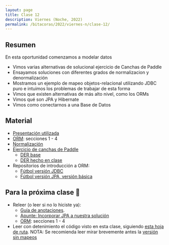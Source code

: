 ```yaml
---
layout: page
title: Clase 12
description: Viernes (Noche, 2022)
permalink: /bitacoras/2022/viernes-n/clase-12/
---
```




## Resumen

En esta oportunidad comenzamos a modelar datos
- Vimos varias alternativas de solucional ejercicio de Canchas de Paddle
- Ensayamos soluciones con diferentes grados de normalizacion y denormalización
- Mostramos un ejemplo de mapeo objetos-relacional utilizando JDBC puro e intuimos los problemas de trabajar de esta forma
- Vimos que existen alternativas de más alto nivel, como los ORMs
- Vimos qué son JPA y Hibernate
- Vimos como conectarnos a una Base de Datos

## Material

- [Presentación utilizada](https://docs.google.com/presentation/d/1UdFd8EKeeDTvrpY0w46BzA7Fr-X7UjCvb-8lw-jrb3o/edit#slide=id.g35f391192_00)
- [ORM](https://docs.google.com/document/d/1YLmp9vMnSzKg2emt3Bx564Tf1CLalShPc98Z8nCoi7s/edit): secciones 1 - 4
- [Normalización](https://docs.google.com/document/d/1Jil-3oiveXDtY1iKBCof7jE9ooRFJ-f1KjcXgaGk6F0/edit#heading=h.aa3gqw2dds4m)
- [Ejercicio de canchas de Paddle](https://docs.google.com/document/d/1UpZX9jNuptO9fTHf-945gjelpDc4e7o-jV3GYHA3k80/edit#heading=h.bvad7dw8bhrq)
  - [DER base](https://drive.google.com/file/d/1pzfjfZusgj9IGdA2Mw7gXYeJWIHnr2Qf/view?usp=sharing)
  - [DER hecho en clase](https://viewer.diagrams.net/?highlight=0000ff&edit=_blank&layers=1&nav=1&title=paddle#R%3Cmxfile%20pages%3D%2211%22%3E%3Cdiagram%20name%3D%22Una%20tabla%22%20id%3D%222ca16b54-16f6-2749-3443-fa8db7711227%22%3E7Z1bc5s4GIZ%2FjS%2FTMScfLjfuaXbTnUzambZXHgUUWy1GHiwn9v76FSBhbJFY1ICETKfTGiHA%2Fl7pBZ5PoIEzW%2B0%2BxWC9%2FIIDGA7sYbAbOO8Htj2ejui%2FScH%2BpGARoyArsg4FX9F%2FkBUOWekWBXBzVJFgHBK0Pi70cRRBnxyVgTjGL8fVnnB4fNQ1WLAjDg8FX30QQqHadxSQJSu1hoXqnyFaLNmhJx5b8Qj834sYbyN2vIHtPKV%2FstUrwPfF6m%2BWIMAvhSLnw8CZxRiT7NNqN4NhEloetmy7j6%2Bszb93DCMis4H9r%2FP7Zbp7uJm8v907L%2FPvs9%2Bfb%2FKfuSF7HhEY0ACxxQhH9L%2Fb9GfCZEdDuoRjssQLHIHwDuM1LbRo4S9IyJ7JC7YE06IlWYVsLdwh8qPw%2BWfh8%2Fsd22%2B6sOcLEYn3P4oLP4sLh43SJb7VhoCY%2FJU0C1rw4WEFoj0v%2FYjCMN8mONTJfiEtKlQQY8vCvcHb2IdvBZQ1YRAvIHmjnsvingS7cAQm3SeIV5D%2BLlohhiEg6Pm4tQLW6Bd5vYPw9APTvko7yPb7DMItO9IMRP6SHue0ddBmvE4%2BEvCYFGWxZbo7SexoRyUARTBmEvs4DMF6g9LqWckShcEd2OMt4TviS7dPaAeDh6xXW2nLe7mjO9swYZ7oznnbTFaDEC0i%2BtmnQiVHvI3hhn6XO7AhrMarUj7DmMDdm7Fna%2FMuzCzO4csvBcOYsLJlwSus0bAhvWxBr1eFoj%2BdIBA%2BUPME0SLV7FiSJK5BjNffeJtNCtYYJRH98EzDlgefdpAZDnF8MAaS9v9kZQif%2BLaPmBC84gKycOQ7TUPh3dK%2FNDiz4Ttv4NGvO6PL1mGZ%2Fk2qx2SGow2JaXtK9gGprC8wkbZE1jfb9XmtubaS0jpNKesIyt7%2FU03b9DwJDtpWlm14Ittpp8M0nE9hap9LFAQwktfDltajIIDTZvxdIf60utr4c5PL6t5u1sBH0eIu23J0IpDXlkC71zuM16ZgXies8FTTDljhSLUVji5UtvaOCAPE93ehD3rSYqjywbEQ%2FAivHmOouxe2Ioou3jfpva8Z75uq9r6poOxH1ZeB9bnfRFoOVe7H6VQh%2Fj4O5n4aP3MdUF4YXRzQEslFb4G1WKAlSzma0%2FZSyqGxBVryeijzQBFF0BYH5ijcrlAEAmCwEVaQRx8nnAiCNInyE3%2BqDvOzjf4Q59Nf8A1%2FaZ%2FpMyZ0FuqzHerC9B2r1QYhn9vpmKy65Woctx1dyzNwhx6sstOeFc0Z1y0a2%2FQ%2BuXQ7%2BL7LM6j8smlyYvBZO2RbnUiff40LWoMIrO%2BT02%2BA%2B9zdQMzd3che1TZ4ou4GsdYgeedKq61L9s4SmbVJ6TtLf25tieD6qhJ4FSTS5s6lx9hNGaLyHJ4lgmzFnbFGhqM%2Fx%2BZXO0U3jJCP8HydXSTq7oztyKOLE9o9zW7KCZVn9LiUJjphhfsyZU4o0uwnFF2BDVa%2FZ1ZvgyLT6G2wHhtUn9WzRfxh0NAGW14RZU4oMgoUzP10vL%2FJPiivjC4%2BaHGYoSSll6dtKqX08syBdHZgcD4vkCcQ6sr92Cyw51N6Q72SeraIt%2F7eLkCAY9jzfrrG48SDn%2B9kr%2Fsb9Ntu4C31vD9v293h%2FbaIt0zi%2Fbb%2BhMspIVzXxPsrSKTLZY3TU66mDFE573cMplyO%2FpTLESmX8Y%2FtVJBFGwfsAVdTDqic8zuXDu%2FR2QH1p1uOSLdorMPQbMhfQRhtPFAkGb0H1uOB6iG%2Fcynz0NkE5fVQZoIilgjwCvkoREa7oLwyurjgdCrooR%2FhH3SO7%2FNHNs7y%2FRG7XNAE77sizUp7Ww%2F3U7jPuyY7z7kTyfNccy%2FicrvBstTD%2FbxldwfuuyLLMgnuu%2FrjLFfEWT4O0EL7i5gaAX8FmXS5qHF7vNWUKSoH%2FK7BeMvVH2%2B5It4K4MaP0dpHONLdFtvRRhsb7AlXUzaonPK7BgMuV3%2FA5YqAi96r0gLVKjRqgd3DW%2FxgvQXWboHqIb93KfvQ2AM9eT1UeaAn4onMAx2DPbCCLtp4oAgxMrPY%2BqQnu9naCb%2Bg42TXkzS35siu1w2IoZ7s5u27O2TXEyGGSWTX059jeCLHuDqyW0Embc5lPdJoyhSVk13PYKTh6Y80PBFpGD90u4Isujgg76a9A9bugMqh7shgoDGSv3FW5YAjEWhcw6jFCspoY4Ii0uhNsB4TVI91R5eCD51dUF4PZS4osgnzsW4FXXTxwKkn6NGpuRXOvnu9wnvcRZVlB2rz8ddnB2pzJ9VkoPao5EXPIISknzG5DOdbssQ3f117%2FYJ1g1ypx%2Fl5y%2B4Ozh%2BJ5MoknD%2FSH16NRHh1dTi%2Fgky6XMOMe5jVlCkqx%2Fljg2HWWB6ZKJs%2FWYRZxuP8CrJo44A9yWrKAZXj%2FLHBIGusP8gaiyBrEeON0RMoV5BFGwcUSUbvgPU4oHqWPxaph0EvWx%2FLK6LMBEU0kd0YGz%2BXfAVxtLHCkiE4NCIrRH%2Bp9iRDTqrq79w4QbmOq1olbqDHXWq%2BTvF7r1IW%2FLI3o7SrkogfunnmufgV9GVatHoOmogoIukw%2FuEhlCvtNdOTyYGdofJeI%2BKIK%2Bk1pynDMi1a7TXTiRD3Jt%2FMxj8X5lg%2Fn%2FK%2FGb4bDo%2Bz%2Fu%2BG3rkJ2tOlexgjGqg06Vye7R%2Bcf2%2FboL43tjmyM7KM9XpjWz5BzOkE7D5KbAxH%2FQN%2ByVrXOe7eN1bJE35O%2Bb2x15h04omxmtdey5iAQyO%2FZFBAqbyT5tQVz6UmjQo4tN5K9MMatiuCyOCvanqWKirtThQqqGa33HUufcnXtTDhPzBGy%2FJkT3yNySsi%2F27eZZxpvZcbY4MaiGQemQWxLhanqh82KFY3pvDrph%2B66v1Q5P4GueEfzeHXshtaItNP3dD0ydmrqKOPHVrdeOl5N%2B1wrNwOrUuxiM52aMkrotAOLx2V2C0TrKCJRiboCpJolx%2FIFwpb1Tp3y6rmadlZTCWmZWfnTV2yADyTaHRrePX5zwbzQrk5nJ%2FKZ6xZkxBPo%2FSa9td2AYKrzbh7J2mgkixByzZuX23G3S0bb9fudY4tZgeuLfhvPEPbshYiBLkSLeyTYUBlT6u3OvQk%2FwKvjBqe%2ByDyl4Zg4upyeeflavkkUjLr%2FbX2nZLnXlvuO%2BIJ%2FXDZNY%2FhZo2jTRqYvvu8plhd3YcuxhiTwrpPMVgvv%2BAAJjX%2BBw%3D%3D%3C%2Fdiagram%3E%3Cdiagram%20id%3D%22D9b11NsF-oFXJ5qK4wXu%22%20name%3D%22Separando%20entidades%22%3E7Vtdc9soFP01nmkftCMjO3YeYyfNbrvZuGlnu%2B2LBwGS2CBQEY6d%2FPoFCUvWR9buJu1sY2Y8NjoXLnD4uAdsD4J5urmUMEuuBCZsAHy8GQTnAwCGQwAG5uXj%2BxIZT05LIJYU20w18IE%2BEAv6Fl1RTPJGRiUEUzRrgkhwTpBqYFBKsW5miwRr1prB2Nbo18AHBBnpZPtEsUpKdAomNf4roXGyrXl4YvuXwm1m6zhPIBbrHSi4GARzKYQqU%2BlmTpghb8tLkt988t7fvps9XKmP6SXLTz%2BmXunszbcUqbogCVf%2F2fUGL5Z3n78sN9fnp4vfTqEXiJEt4t9BtrJ8DcAJ05XMML0zfVb3lsiTryvT0VkoNl5OHyiPB8GZzhEKiYn0NKwftF2%2Fr0uejXXo6xrGlSWE6DaWYsVxaZZx%2BEoPhrGDuX5vpV9XBTOIcVUlyDZ1e3Qqtp9FuyOhOepruDGYlhPbsl4vc8hRAvOtM81m6a9Zh4YLepqogqGusq%2FqHkLqin2kx6nq304p0MmVZxC1c%2FmPU6FCoVdtG5QdBD8vhxQvUUGjzvFq8e71fjK7LegiYafdvQUN2O3hAX3W3PJ6tWz7hAXKPcoVkRwyz%2BxlXgAjGI2nI28SRZEXAjT2YACQBxGeADTBk9Ek%2FF7Tc%2BslMxsylQ0HrOhlPWG6VTDKiZfYza6o5JdgWi2xFMqYck%2BJrDT6mWrbQqGUSHfMj7XPktmze1QbgIcEE7L0pSTkud3eOj65SENJdsa3dN4Z9uyYSSK5gkvKVinlEMM9ZPUupaOmj3KKqFhqs6JYuLn2r2RFlL9gpg5bHI%2FHskd4OCTEHR7QDNgX3A1eqpAtDhp0gjuix02L4zNGY66hgrIZtE%2BMRKaU0LkiVkjdiGoNGcwSleqP86FOFnOFmChpCK40sXlAIqXIphkMCZtVk2tezq1zLjgxxZQUt5UeH9rw9wamlJljxp9EYsihhe2ZYggOlMFWLpuuku0xppLr%2BpxDREqU1Nz5W%2BvYyuD75tFlXZ8XwInFkt2zwsiC0J5R4sp1rcN1wkrxb5DlwMnyhpe3q1jPM0mcMH%2BiMP%2B7JFIjMDUrn4e5%2BXAy3cn0HyHTnfJs%2B4SZ3j5eppJ6TpqwkRaUUcfTnlWo41BKteklEuWk%2BfFJ81FTmvdp8%2BG0T5sPn0Gbe1%2FeXv8e%2ByOpwOj9X7N0cXV2667MW14WkBHlrsyfxCESeJkVPA6cMnfK3Cnz%2FwFtOntenJSdjGrCTkb9dDJq3JZRJp62ZdSoR0ZNn0FF%2FbG%2BuVgmAG9G5PM6vfmaq8trp6LaPzww08fdbz5ZRZW7u%2FvhgdNNT79zIjmSNENU8KMQT04XHJ8u2P%2FN54%2BVBcMXIwvmguuxXiHVCusufu%2BJ3xVtLoq7KO5uPw6gTc%2By7rdjP03rnfw4XvnRupYIpt9Pf%2BjH%2Bq8ahW3nDy%2FBxT8%3D%3C%2Fdiagram%3E%3Cdiagram%20id%3D%22zEp4vpVlY26japBYNonD%22%20name%3D%22Relacionando%20entidades%22%3E7VxZU9s6FP41mWkfzHjL0kcIS28pHaCFtvclI9uKo2JLrqxAwq%2BvZMuLYpMESEsImmEG6%2BhoO%2FosnfNJTscZxrMTCpLJGQlg1LHNYNZxDju2bVm23RF%2FZjDPJd3%2Bh1wQUhRIpUrwFd1DKTSldIoCmCqKjJCIoUQV%2BgRj6DNFBigld6ramERqqwkIYUPw1QdRU%2FodBWySSwd2v5J%2FhCicFC1bPTm%2BGBTKciTpBATkriZyjjrOkBLC8qd4NoSRMF5hF%2FN3SGfp5aXtQobcL93%2B555n5JUdP6ZIOQQKMXty1UcXV%2FDw0sa%2FDXB6bljWxX08NoqhsXlhLxhw88kkoWxCQoJBdFRJDyiZ4gCKWk2eqnQ%2BE5JwocWFvyBjc4kFMGWEiyYsjmQunCH2o%2Fb8U1S115Wpw5msOUvMiwRmdC4KGeaeaXcLSV7UtXuFoCqdpZTi55CiGDJIS2GwLxDGk0eXBMNcdIyiSCqkDFBWqcQAzwtpTWvN2ZGzmJIp9Qtbn13dB%2BPJt%2B7Nt7uz07PR4Lo%2FLKaENxJCtkTPyfXEfNWQLuf%2BBBI%2BUjrnChRGgKFb9XUA8q0KS70KOfxBgqcdSBfJr%2Fn8Mhz1PrHRyOm6if9xVvTmZYBk7tndGpas9ZBkqiCqQPUAhhbQkANmEQwKpiRgVFD9fbi0TpD1UnBZ1utbEE1lSx27F%2FH%2BHwToVsFR7%2FdULLAHHpkZKbpHOOw4%2B1zDIzSA1OBinsjMat7l67vItUzeQrfM8YB%2FE2Zwy7Np6L3jm4DIt%2FkAzIXn92XBBARB2aSdzKr%2B8KdQ%2Fs%2F6PSZ8Ots6LjJEz6HsWWstQ4D9CbeyrIzbNK9PbYOLM%2FOoUgY83mRb0y0GqRo2fT5P5fhqpeyGVpoAf1HLfNgUzCPcW1gU0oYk2KwNUTDyMzNyjXfnp%2B9XG7PZg6bEa%2FS7taAQNke4xpi5bXH1thRjCoifGgjzvYqvh4bwoQwHjMG4O3CN%2Fng8Njzb7xrAsX0D%2BEHf9vtB3%2B17fwueRS2JcAQRVSqIslFWgGk2ESEMjYl0srJG9pxB%2BYrFfOVC2GBizReZZsIW8zzCGIlr2Q%2F1TxqzZfUoFwDDJxGheV2MApzKlbhRJyaxR2FtfvPKG9OevGUjQb7%2FjVA0jREGAVhhrNZX6U2bD2HkIzLi2QwFRGNtqbHGCGtLrWUpn%2FCtMNPlO%2BGxshPuirnWW0se3vofsMM6HsH6%2B78QtvlCQp47bYV8IXa6hRzmPoj2IxRiLspMdgBkKoJjUYpwrXGUhRrjLLyoh0ZqbFVSF2aGjhj58jkCHowOSoQNc4Ad4iK4oeSmpE0s6S0cgxhFIii6hjQAGEixjNIs%2B3EBjhgqLNim9pCk5KJk1CCZKMuV6buK1ylpp0md0%2Bmazw9jrk8%2BXd1c%2FTdKD%2B5%2F%2Fn90%2BiWxIuMV0ifmnmnaHZU9sZzOE9iTx4fDbRTLhqPhgmFcRZ7Ym46Gs6J8qGBeU0gId%2BHTWs3nQlAh2jVVRHfdrkrhrdB3HHMBwnkPKkCXQ3k6s%2BNuEbNjrgdywRGarorynvMkjnA7SZ8WmL8C0qdY8TXpk9fyaRrybZlCTfs8k%2Fb5lRuSS0AsHCXspeKfJoE0CfQvSCDNayzWCRK%2BfOg4fZWZAhGJoQhpO614C%2Fk%2BFCOetYuG0kzG22MyFuI490OTybAGbUyGtQEmY4Ivr7%2FPz8GPu1N0cW2c9H%2BcpC%2FLZFTsxWOO7%2FfUWyCd5dHdenc5%2FjVfYa%2FJV7hbFcjZOpBTajkHEWT69P5ZNhRnFklmx44O43QYp8O4LTAbV08zWmXXfO6%2FdNiqrlsr7LbJPuzoIe%2FmpwnzQGDqs22frE02t3R500hp1vkwoaxB8qpBopmWN8e0uAOVabEHLUyL28a02BtgWlo%2FubEaM7elTMt2Hn07L3XD41mMiaMZE6WWbNHQB9%2FPZkzKW56aI9EcyTMPI2HqU5T4iOAVPs9uECXaG3x73mBf9Qb7azqDgw34gsuOdXbALRhW1Iqyrev9e8X%2BXWOk9C6ud3F90rHSbBxlzWtTr6b32v3Q7kdx7af3D%2F2PZd8H7ID%2FsZkdo7yRP5qNhvK3BDRDsZGr%2BdK5WfweVfs4u%2B3jNH%2BUYxEBes%2Fb5T3P%2BqDueU7LR7sbu%2BrKk9XPseXfP1Y%2Faucc%2FQE%3D%3C%2Fdiagram%3E%3Cdiagram%20name%3D%22Copy%20of%20Relacionando%20entidades%22%20id%3D%22LqsK22j9bxfxFtaRHv5Z%22%3E7Vxbc%2BMmFP41ntl9UEYX23IeY%2BfS6WWb6W53275kkMA2uwhUhBM7v74goZul2Epi17HDTGYiDnCAwyc45ztKet4kWt5wEM9%2FYxCRnmvDZc%2B77Lmu47huT%2F3YcJVJBv55JphxDHWjUvAZPyIttLV0gSFKag0FY0TguC4MGaUoFDUZ4Jw91JtNGamPGoMZagg%2Bh4A0pd8wFPNMOnL9Uv4TwrN5PrIz1OuLQN5YrySZA8geKiLvqudNOGMie4qWE0SU8XK7XBP33v%2FnBv%2F5Nfl0%2FoVefXr4NrYyZdfP6VIsgSMqdqtab24iVrm9EJTm00XGxZzNGAXkqpSOOVtQiJRWW5bKNr8yFkuhI4XfkRArjQWwEEyK5iIiuhYtsfir8vy3UnU20KXLpdacFlZ5gQq%2BUp0s%2B8x2B7kk69p3h7mg7J2Wat1vEccREogXQnihECaLV38wijLRNSZEN0gE4KJsEgG6yqWVVh13R%2B9iwhY8RBva9fVLAvgMbdSnYak2rAJ1vfk3iMml8pVswBEBAt%2FX3wegX6tZ0a6EjnzQ6HkOSA8KJbsGJb8jliSU7DUoOf3%2BS6DUDSk1wD0izr6w39dg5xwOUMO3hSfvoHg6cwcVSDld8bR2Mm2BkkHNzlHTPyxqXgQag5nDYmZwWMz4LwKNb1BzUNToWd8DstAj9dwhkfMfQ3xfQ9Pw34UKEcYBW1oJfsR01vMuZIuAcYi4JcWykJrVfsgiFFXr2NK%2FGxQ1AQh%2FzFLQZdV8FnyQYYyqd%2BUC7LXnj0XHGEBYDOnGy3I%2B8mmmf6fznjK5nW0TVxVq5kjPrFXLBNBwLq2slUmbZvrqY0hxap66VIBADtk2dItByoHtUO5Tsb5KL7fRKolBuN7KftoUImAy3l0X8oYE7taGGN6FqRlliw%2B3v3zcbszmDJqSoDHv1o5K2FxhhzVL29LybcnXBFmYWJhKF1meipZiASwPTMF0MOpb%2FnQ6tQI3HFjAc0MLhNB3Qx%2F6fT%2FYFzxzLbGiMjCvKSDpKkvANIcgmCJrrmmCdJAzb1S8YpE8uTC1hDr5VaUdi%2FW6gAnBokr1U%2FPTxmw5PYoDwAoZYTzTJTigiT6JGzopiwKOKvubKW9se%2FyejYTkJXiHySLCFECwxVitr9K7Nh%2BmOMTsTlYLDJnB2kZjTTE1lupkqZDJqzBtK2%2FC69pNeOzmkpf898UMQMbvnObqjmYZ9V1vLM3ttnGndKA2bOC9BxtU1ts%2FATh324ynHfInTqcufnp3r1wJ2yIUJc9CqVy%2BxmvcI3n5hIBcEDyjUpSabAx0iaCp6sVkqylJWYBpGvRXaYs671GkxOz0zI5wqJ8JCBAZF%2Bf%2BJDv2L2mWZUkEZz%2BKdJxSq6x5DSJMFGHxFXEIKNBizaDk%2BYWutINaKsqzmO1EQZHj1JkUneEc6uJDmS4sspnzSqqwSAzunFs4KCH1oqycyqS4Pa%2BWlHO83mZSqksmJQfMBqKqLXO3Y4pq2JGiGr0pimpoKKqalp%2BzewoZkuqVJJW%2B8KUEROoCoUGifhnKylBW%2FwdlddwO8z7MBmJ5fBhWYZuZoPJQMcHGTlveQnkPRVhWnaKhTIT3%2FiI8d1CL8PpuM8RzRi0hXhEa7tw39813KocI5EYdAznHeVOR3MhEcjUtt4AgYT42eJUNVYolTu3YM3GcieNMHPcGzCabJymvcmpO955yw%2FVza4vddjmHE8tJ72%2BbqIwEFqF465u1y%2BE2Hm8GKU2dTzPKBiRHDRJDtbw7qqWf0yiaanFHLVRLv41q2Vs2%2FfxYqJbnp741q7JXyiSnwI4s%2BZ1P23AmWkt6bJjc96s5k%2BKzVMOSGJbklflIlIQcxyFmdIvXcxpUifEH358%2F6Nf9Qb%2BjOzjalzeYZ3ZOwC%2BYlOxK7V43F%2FiWC7xCSplr3FzjJtmx1WwSZc1Pp45m9sb%2FMP5H%2FulPy1937MoBkcXyv8GldTfl%2F9Tzrv4D%3C%2Fdiagram%3E%3Cdiagram%20id%3D%22ert1Q7kAFtdQF9xjhDzR%22%20name%3D%22Normalizado%20basico%22%3E7VxZc5s6FP41nmkfyLAYL4%2BJs93epZl2bm%2F7lBEgY6WAqJATO7%2F%2BSiAWAY5J7NSbnoyOjrajT9L5DjI9axIubgiIZ39jDwY9U%2FcWPeuyZ5rGuD9mP1yyzCT2UAh8gjyhVAq%2BomcohLqQzpEHE0mRYhxQFMtCF0cRdKkkA4TgJ1ltigO51Rj4sCH46oKgKf0PeXSWSUfmsJTfQuTP8paNgRhfCHJlMZJkBjz8VBFZVz1rQjCm2VO4mMCAGy%2B3y%2FD2qu9cff7354Qs%2F3l8uJgk%2FlLLKrt%2BTZFiCARG9M1Vf%2Fr8x41zn9ye%2F%2Fox%2FnL77F%2FOnr9q%2BdDoMrcX9Jj5RBITOsM%2BjkBwVUovCJ5HHuS16ixV6vyFccyEBhM%2BQEqXAgtgTjETzWgYiFy4QPR75fkHr%2BrMFqnLhag5TSzzRETJkhfS9DPdtHNJVrRvDnJBWTpNScXvIEEhpJAUQu%2BcI4wlr77gCGaiaxQEQiGhgNBSJQTRMpdWtDrOjpjFBM%2BJC1%2BYElMsEkB8SF%2FQEzDl81VBupj7G4jZSMmSKRAYAIoe5eUAxKryC70SOexBgOcVQDJ2CaQSPD8qOWuApMsYKjG1AkI1MGR4qWNBgpTAi4ypLaPFsDrCxTD2Cy%2F93QJmuDlihoeJmK77S46sPQGM6PYjCOaipZ45CNgALjz0KAFp8GvOj%2BQLBy%2B0BD2jyO9Z50zDwcSDRGNilkjtqj9lHgHPNXR2FtpFjgPcn36Ktyyb%2BM4H5jbwfJMNQK89fywKxsDziibNeFH2hz354jft9xSz%2BWzrOM%2FgPYeiZ621TEDkzpiVRWXMpll9chtMnJpHllLgsCbbmm4xSNmw7rJ5KsZXKWU2tJIYuHUtfbUpqIOZf1kXkobE264NkXfvpmZkGh%2Fu%2Fvy43pjNHjQlTqPfrQW5sDnCDmNmto3K1ZKPycNuoqGIeTdsQ9S4161ZYAqm9qivDafTqeaYrq0By3Q14HpD0x16w%2F7QeS945rXEnDogIlUQpKMsAdNsIkAR1GbCLU8bObNGxRIL2daFIo3yTZ9n6jGt5zmYUhxWslf1TxizZfcoNgDNxQEmWV2UgCgRW3GjzgiHDoGV%2Bc0qb0x7fMpGguwAvEfBPEQR8MAaY7UupZM2n4vZnpXqsi3rWtqyjteA3UaxetdesQ67bObdt24ubDvGuDw7b3N5ze99hIQiFwTnAfIjJkpNdgFEKoBTXgozrWmQuonT1DWsurWyX1zEKfQULyFyxXMAHBhcFJibZJC7jHLHlOCfRYzEEBv9NQhRwB3ab5B4IAJCLDxsw3ydc8qHCvPQUrs3KXItEZl4KmM2RUhpVo3X2Po7OZzWwYVG9DNdN3tyZIR58W%2BIjLyeubSFT7ZMXOyOxGW4bd6SFmVDBcuKQoyZs5VUar7jghLABVqLuKkth%2BfW6usv6tsb6luWpM8eshGWC6Yw1dvX0I5Jvlkl%2BXq3RcTji3pfXkUD603xxf3k%2F12X0Z4FjGzF%2F6VaPs19dswTqCIAG0YAHjJDMgkIueMVOQn%2FUfEAFQ%2F4HfGA42Bo2zQbiNn2gTy8nsCdtJk8zuxQgJSd1qxCdg6FiGUpQ71sKHYWxiCAFHSIKx2irVQU6eSiSFq%2FRpKNZljJGLWFlaz3CisNDu%2BixJl83ab3MhXudmnmdwePhl1Zr75XrHeoWK9Uy116QCnOu4kN%2BSuk7KDvKc6rOK%2FivHtgNqaepDGoY3O63%2Bndt7xvrbHbNvtwpNxo%2B9MUMSYwd%2Bm%2BT9Y2m3txezsWpCgWfXIs2q6xaHPUwqL7bSzafC8WPToUFr2f74DHu7pKsdGkjxUZlmpJNw31AnhjMlzcp1T0V9HfDV%2FKwcQlKHYRjtb4PMfBgZU3ePLeYMtN3VZncPRevmAesj8Cv2BS0mbpXFcH%2BJoDvBJtUMe4OsZVFHut2RjKmveHDqb3yv9Q%2Fkd%2Bp0O3d%2B2AGEfjgGznyLgDHLeI%2Bw8SD1Lhiddasno%2FXTg29b99Kv%2FmuP2b9FomW0%2F8QvQKCBzMsY3Kmydrx6AO7SM6tMe1mMGg6z1MYwuHthEtv%2BEb9BnNHQOamH73LXKAXz6rfqPqcC9i5s7S%2Fr57aoXLTr9v9la4SGg5G49GaxDT5V%2Bs%2BwKjrt8927PP5FmKKjSpgodP9SVmi3O3yjXfV5%2Bu5uxv569IEaOPuDTN0d2i2qaxpihSlur6D7fye2%2FqIuc6cxV3Iza2WsveveuLly1dUhxyrzlk%2FQs5RhuJtNtI5BuuIbJk%2BWXvNO%2Bm%2FD66dfU%2F%3C%2Fdiagram%3E%3Cdiagram%20id%3D%22lCUEc3w2425_5resDLq1%22%20name%3D%22Paleta%20x%20Partido%20-%20A%22%3E7Vxbb%2BMoFP41lmYePPIlidPHJm1nZ2d3VG21M%2B1ThQ1xaDF4MWmT%2FvoBG9%2FitEkv2aYJUqWYAxzgcIDv49i1%2FHEy%2F8pBOv2bQUQsz4Fzyz%2BxPM91Pc9Sfw5cFJJ%2BcFQIYo6hLlQLLvAD0kJHS2cYoqxVUDBGBE7bwohRiiLRkgHO2X272ISRdqspiFFHcBEB0pX%2BwlBMC%2BnQC2r5HwjH07Jld6DHl4CysB5JNgWQ3TdE%2FqnljzljonhK5mNElPFKu%2FxaoPGoN%2FyW%2FHsaXQYXP%2BjRt1u7UHb2nCrVEDii4sWqszt6CR%2Fo%2Fc%2BH%2BQ%2Fo3HwPcJLZ5dDEorQXgtJ8Osm4mLKYUUBOa%2BmIsxmFSGl1ZCq7RSKa6kRd4S%2FGUil0pfAGCbHQjgFmgknRVCRE56I5FpeN5yul6ktfp07mWnOeWJQJKvjisplo1FLJulqequvBY%2BVSMnn6D6OoEJ1hQsrBCMBFXSQBdFFKG6U2nA49bRmb8Qg9MQflqgA8RuKJctpj1QQ1XFtP9lfEEiTHKgtwRIDAd23%2FB3oZxVW52lXkg%2FaWZ3iO1nsHyEy3ZHkDIvs%2Fgviu5VKD%2F2ZqiYxCNrcz%2FIBpbPnHskTIOETclmKZyM3q3BcrVOW6jvTNfpUTgug2zj2vyOZx%2BEkuY5XvyQE4S8%2Bfq4opgLBq0kvndX%2FkU6x%2F835PmJzOVR1XGarnSPdspZYxoNFUWlkrkzYt9LXbkOLcPG2pAKFsclXTKwxSN%2BxEcp6q8TVqeZ1SWQqi5VLO46YQIZP7%2FbKQdyTwbW2I4XWUm1GW%2BHT%2B%2FfN6Y3Z70JWEnX6vrKiE3RFuMGZpW1qvlnJMkEWZjalAXO6GtjoFbR9MwKQ%2F7NnBZDKxQy%2Fq28D3IhtEMPCiAAa9INyWe5ZaUnWUY95SQPJR1g7TbYJgiuypPibzRr74w2qJJXLnwtQWasdXmU4qlvNCJgRLGtmP9U8bc8XuUW0AdsQI44UuwQHN9E7c0UlZEnLUmN9CeWfa00M2EpKn2zUmswRTAMEaY61cSgdtPkxxhNm1zBYYMuNrTxprgqmx1EaWipg8CvOy8iQ8a52E%2B2KuzfaSx4%2F%2BR%2BywCSLY%2FPxXwlVYSMkL0FbKl2jUHZJuLlnoMcExlaLcZCOgUwRNVC0mS01ITjYmOb1oEqMlmlWSTyf3jgRH%2BpmAEJFR5WHjwsFOaEFvMsHZbUV8XY0WzkCCiSJFPxGHgAIt1hzN9Z5HcNRQUXlfsJqSVLcJmm%2Fqu4SBTt7XxLy6N5g2SXnP2RKL8QyLaWn5cxZLP%2BPI8JhX8pibwpBSAhK18mmYqR%2FDagyr%2BT9YjQHqyzpBKrcPAzzXmQkqaIEJNnZaswrlOZRgmbWPhjLQ%2FPCguYJkDWjec%2FsdbO4OV2Fzd1vY3N%2BZ2FQdj7pq5KyLTcnVObBa8SnH9a11ESqZOkccSxMi%2Fqyo1Nrg1huHrfobhq2GOxW26u2OU1kvCHi61rMCnkueU248H8NxvJ1ynL65KWhpOQcECbAeC5hrgkdNqC5509KM5prAXBOYa4J3N5ssnuXXdobTtcWG0304Ttf32uEWb9iNt1ShlSanG26L0g12B32%2FjNJVgPuqhbffCn1rardV%2BB1sCL%2F7OwW%2FAwO%2FW1qKjceg79eh7%2BoVC4O3Dd5%2BZeAEZRHHaYQZPQjQbfDk4eFJv40nj94bTg73BhSMGZVzPYtE61A3p%2Fea07thNHOGmzPc3JmtNZv0su4LHh%2Bm9wZ8HC746LXBR89%2Fb%2FRxdMiXWTvyEoK76cezuxVMLt%2BZ2TnfcV7kO%2B5%2B%2B467W75jvrxua6m%2BWbieX4%2F158PmXnRrHy8sf49miNZ%2BE63uR%2FnLHrCn9GE%2FRmFI0B6RoOW3tFd9QekG%2FTchQTJZ%2F2%2BjPK%2FxH6L8098%3D%3C%2Fdiagram%3E%3Cdiagram%20name%3D%22Paleta%20x%20Partido%20-%20B%22%20id%3D%22czOiZhOPRhswPyREb8BF%22%3E7Vxbb%2BMoFP41lmYePPIltz62aTurnVmp2pF22qcK28RhisGLSZvMr9%2BDjW%2Bx26SXbNMEqVLM4XCAwwG%2BD%2Bxa%2FjRZfhUonf%2FFI0wtz4mWln9ueZ7rep6l%2FpxoVUiG45NCEAsSaaVa8IP8xlroaOmCRDhrKUrOqSRpWxhyxnAoWzIkBH9oq804bdeaohh3BD9CRLvSnySS80I68ca1%2FA9M4nlZszvS%2FUtQqax7ks1RxB8aIv%2FC8qeCc1k8Jcsppsp5pV9OLvAk8Ygko5m%2Fwt%2Fi7941sgtjl88pUnVBYCbf1rQe3EyuSn%2FhCNynk1zIOY85Q%2FSilp4JvmARVlYdSGV3WIZznagLfOc8BaELwl9YypUODLSQHERzmVCdi5dEXjeeb5SpL0OdOl9qy3liVSaYFKvrZqJRSiXrYnmqLhedqpCC5MXfnOFCdEkoLTsjkZC1SoLYqpQ2tLYcDj1sGV%2BIED%2Bh5%2BtZgUSMn7Kn41INUCO09WB%2FxTzB0FdQEJgiSe7b8Y%2F0NIorvTpU4EFHyzMiR7f6HtGFrsnyRhTafxaR%2B1ZIjf5dqClyFvClnZHfhMWWfwoaARcRFjaIIZG71XkoZqjKdR0I52GVE6DwLs4jr8gWcfAJprHK96ADztrz56pgiqKoqtJLl3V74CnWv3m7ZxyGs6%2FhKkO1HOuW9VqZIhbOwcvaGPi0sNeuA8S5e9pSiQKosq%2FqHofUFTshjFPVv0Ypr6OVpShc13Ied4UMOKz360LRkURv60MS3Ya5G0Hj09W3z5ud2W1BVxJ02t1bUAm7Pdyiz%2BBbVs%2BWsk8RDzObMIkFrIa22gVtH83QbDgZ2OPZbGYHXji0ke%2BFNgqjsReOo%2FFgHOwqPEsrqdrKiWgZoHkv64DpVkEJw%2FZcb5N5JV%2F8STXFEli5CLOlWvFVppPK9byAS8mTRvZj7dPO7Fk9qgXADjnlorAlBWKZXok7NhlPAoEb41sY7wx7esxOwrC73RK6SAhDEdrgrN6pdNTuI4yEhN9CtiQRN7H2pLNmhBlPbeWpkMNWmOvCTnjZ2gkPxV3brSWPb%2F2P%2BGEbRLD9%2Fq%2BEfVhIyQvQVsrXaNQ9hjAHFnpKScxAlLvsDOkUxTNVioPWjOZkY5bTiyYxWqNZJfl08uhISKifKQowPasibFoE2Dkr6E0mBb%2BriK%2Br0cIlSghVpOgfLCLEkBZrjuZ6zyM4qqu4PC%2FopyTVaYKm0vosYaSTDzUxr84N5k1SPnB2xGIGhsW0rPy5iCHOBDY85pU85lfhSJCgRM18FmTqx7Aaw2r%2BD1ZjgPq6TZTC8mGA5yY3RQpaEEqMnzbMQtiHEgJZh%2BgoA82PD5orSNaA5gN32MHm7qQPm7u7wubDvbmbqu%2Bjbho5m%2B6mYHaOrNb9lOP61qYbKkhdYUHAhVg861Zq4%2BXWG19bjbe8tirjY0%2FurUb7E1XWC248XetZN55roVOuPB8jcgZ7FThjc1TQsnKFKJZoMxgw5wSPulCd8qalG805gTknMOcE7%2B42UM%2FycztD6tpiQ%2Bo%2BHKkblq8ualLnlQSuSeoGPaRusitON9kf9P0yTlcB7psW3n4r9K253U7h98mW8Hu8V%2FD7xMDvlpVi4THo%2B3Xou3rHwuBtg7dfeXOCs1CQNCScHQXoNnjy%2BPCk38aTJ%2B8NJ8uz5QNABVPOYLAXoWzt6mb73rB9N5xmNnGziZtDs41ugyjrvuLxYVpv0Mfxoo9BG30M%2FHeHH25n5I7oOGtP3kNwt%2F1%2Bdr%2Buk8t5snex47wodtzDjh1%2Fv2LHfHzdtlJ9tnC7vJ3qL4jNyejOvl9Y%2FyTNMK3DZlrd7%2FLXI%2BBA%2BcNh9MKwoANiQesvavd9ROmOh2%2FCgiBZ%2F3ujPK%2FxT6L8i%2F8A%3C%2Fdiagram%3E%3Cdiagram%20id%3D%22KKM49biaWKebqtW4HhJ2%22%20name%3D%22Color%20Cancha%20-%20B%22%3E7V1bc5s4FP41nmkfyHAx4Dzm2t1udybbTnfTvmRkkG2lgKiQEzu%2FfiUQFwGOiWPHNtFMZoKOjm5HH9J3jhQysC7CxScC4tnf2IfBwNT9xcC6HJimYZjmgP%2Fo%2FjKT2O5pJpgS5AulUvANPUEh1IV0jnyYSIoU44CiWBZ6OIqgRyUZIAQ%2FymoTHMitxmAKG4JvHgia0v%2BQT2eZdGS6pfwPiKazvGXDEeMLQa4sRpLMgI8fKyLramBdEIxp9hQuLmDAjZfb5d5B1u975%2BeX%2B8VT8BPj5M%2FoScsqu35JkWIIBEZ046q%2FLj5%2Fd%2B%2FO3e%2B3T8aZez5awMt%2F8qoTusztBX1mPpHEhM7wFEcguCql5wTPIx%2FyWnWWKnW%2BYBwzocGE95DSpcACmFPMRDMaBiIXLhC95cVPbJH6Ucm5XIia08QyT0SULG%2BriR9pDaadp8tyaSovmFBA6BkHEhNcfcURzIXXKAiKIn6pEoJomckqGh2nILcnnhMPPmd3W7wKgEwhfU5RvH58WiqAFlP8CeIQstEyBQIDQNGDjHogXp5poVcChD0IjLwAL%2BZ%2B8aKPjCpiTnRzI9C4bwQa3pkbSBCzPSS7AZLVFUf2QeHIcPcJpCqIcjR0AFFlsfkhweaYVp7OgHEOCjCi2w8gmIuWBqYTsAGc%2B%2BhBApLze8535PMxXmgJekLRdGCdMY0xJj4kGhOzRGpX%2FTEjBDzX0NnuaRc5Y%2BD9mqZ4y7LJdPyBsQaeb7IB6LXnj0XBGPh%2B0aQZL8r%2BsKep%2BJ32e4LZfLZ1nGfwnkPRs9ZaLkDkzZiVRWXMpll9chtMnJpHllIwZk22Nd1ikLJh3WPzVIyvUspsaCUx8Opa%2BmpT0DFm9LIuJA2Jv10bIv%2FOS83IND7c%2FPVxvTGbPWhKxo1%2BtxbkwuYIO4yZ2TYq35Z8TD72Eg1FbJ9hC6LGSbdmgQmY2KOh5k4mE21serYGLNPTgOe7puf67tAd7wqeeS0x9xwQkSoI0lGWgGk2EaAIajPBytNGTqxR8YqFbOlCkUb5os8z9ZjW88aYUhxWslf1TxizZfUoFgDNwwEmWV2UgCgRS3GjzgiHYwIr85tV3pj2%2BD0bCbIN8A4F8xBFwAdrjNX6Kh2d%2BbqNYvWiswJGXdai7isPF7atwlyebRe5vEbbHiChiLnbZwGaRkyUmuwciFQAJ7wUZlqTIGU5k5TZVFmZTOsKL5snPBwiTzwHYAyD8wJxFxngLqOcVxH8q%2FDwDbFOXYMQBZyP%2FQuJDyIgxIIg5r5VV27FhwrzwEg7GRK5lggZLOVYyGMZgChks2rwwdZ3RJ%2BGh0O3O7NtPfPuSrdtaFiD5yl3mqp7XC%2Fn4ZnKTmm405GGj7bNwtOibKhgWVGIMaMOSaXmGy4o8TwcyYB2dFuONa3Rtyy9BuGsByWgi6FsjnF7v7EJsxrM0ruBXOMoH8oodyznbVD%2BFt5mV5gfWJjLUd6mVMvn%2BZTtygQqf%2FOV%2FuZ9ZkgmASHnSdE44b%2BU96m8z7fwPvvhUG3TbCBmywfysXLbnzWTzx0xFCBlpzVvIduHQsSy%2BmgoFch4d4EM05b8ONtuRjKMUVskw9hVJGOvB4eb3Vg4ec2xofDS9h2vGHV15IyDcuRGypGTarkBAaTq2PBVNvSwfxendhwoN065ccqNOwCzMfUkDav0jXNv00h84cp0a%2BvWGrttsw8frqUlUk3TqmmKmCMw9%2BihT9Y2m3t2eVNIada5OqCsQHLUIFGRlncXaXHyPzMRoRbztCXUMmwLtZi7CrWcHkuo5TDPvvMQ2Nvf8Xjd1XxdxUykWtJlQx19vzpmIlwPddV6u6Y9Fk6z1eNImHgExR7C0RrW049QieKD744P2kOZD1od6eBoV2wwP9npAS%2B4KKMr0r6uNvA1G3glKKW2cbWNq8OOtWZjKGvenDqa3iv%2B8W75h2PI%2FMPePwExe0NAtrNl3ACOW8T5g%2BQHqfDESy1ZPUgRxEavnWsoftNvfoP4pR72PvGr4CsgcDTbNiovKK0dg9q0e7Rpn9ZiBm1nSG97Xdew9nmItOFfHr%2FqOz8HcmE3B9mxnT7ZiuQ1SZ6P3%2BvxU8u2vIpUHepuXKNp27n5EzHij0vT9O4GzDaNNUGRslTXC2XlF7H6eVOzcyhL8dzD5blu7a6U2cJz7Taeu7O7UsZov5el3A2%2BPlInusbgKIlu52%2BM6Ntmuht9S8c6tSTwGvK3cRr6tms%2Fpz%2FYybd0jP58ASVdyO5mKKGYIK%2FKAPpKmIuLVtdtdLm5xyteXePVg01u02ey2ql4X1jTlul4Dy103MfUih33iB2bta%2FvGU5Henz6cnbMkuV%2FwMjYR%2Fl%2FRKyr%2FwE%3D%3C%2Fdiagram%3E%3Cdiagram%20id%3D%221RXtfHilJOTN7NDzDAXk%22%20name%3D%22Reserva%20-%20A%22%3E7Vxbc5s6EP41nmkfyHAxNnlMnKSd0540vaZ5ysgg22oBcYSc2P31RwJxEeBAYruObT3ZrFa35dNqv0XQs0bB4h0B0exf7EG%2FZ%2Breomdd9EzTOHVs9sMly1QycPRUMCXIE0qF4Cv6A4UwU5sjD8aSIsXYpyiShS4OQ%2BhSSQYIwY%2By2gT7cq8RmMKa4KsL%2FLr0Fnl0lkodc1jI30M0nWU9G4PTtCQAmbKYSTwDHn4siazLnjUiGNP0X7AYQZ8bL7PL9fdrJ%2F74bYRC690P2L8%2Bffh0q6WNXT2nSj4FAkP64qYf3E%2BD6PMv48vgDN4vLrTPj%2BcTLZsaXWb2gh4zn7jEhM7wFIfAvyyk5wTPQw%2FyVnV2Veh8xDhiQoMJf0FKlwILYE4xE81o4ItSuED0Z%2Bn%2FHW%2FqxBZXFwvRcnKxzC5CSpa8kqaf6KadSdKqfXOQCYrayZVU%2FQYSFEAKSS70zjjC2OXlFxzCVHSFfF8oxBQQWqgEIFxm0pJWakJutwriWm6X0IvxnLjwiXtkiVUDyBTSJ%2FSMApRsNUPMpkqWrCKBPqDoQR4dEMtqmusV0GF%2FBHqegSRjl0gq0HNXKmlBki6DqADVCgxV0JACpgoGCVMCMDKotg0Xw%2B6KF3OXeDF3i5ehAsyz%2FYu9S7yIUT4Afy566pkDn4333EMPEpAG%2F835lnw%2BxgstRn9QOO1ZZ0xjjIkHicbE7CKxq%2F6YRgS81NCZ%2B7TzkjFwf08TvKXFZDp%2Bw8IGXm6yCeiV%2F2%2FzihHwvLxLM1oU42H%2FpuI3GfcEs9vXNHBewEcOxcgaWxmB0J0xK4vGmE3T9uQ%2BmDgxjyylYMy6bOq6wSBFx7rL7lM%2Bv1Its6YVR8CtaumrTUHHmMWXVSGpSbzN2hB5925iRqbx5ubD23Zj1kdQl4xr426syIX1GXaYM7NtWKyWbE4edmMNhSy6YQ5R41G3ZoEJmNhOXxtOJhNtbLq2BizT1YDrDU136A37w%2FG24Jm1EnHqgIjUgJ%2FMsgBMvQsfhVCbibA86eTEcvIlFjBPhUKNcqfPC%2FWIVsvGmFIclIpXjU8Ys8F75A5Ac7GPSdoWJSCMheettRniYExg6f6mjddue3TMRoJsA7xH%2FjxAIfBAi7Eal9JRm8%2FFzGclusxlXUku63AN2G0Wq732inXYxZl3d91c2LSNcXm632byStz7AAlFLvDPfDQNmSgx2TkQVz6c8FqYaU38JEycJKFhOayV4%2BI8T6EneAmQK%2F77YAz98xxzoxRyF2EWmBL8O8%2BRGMLRX4EA%2BTyg%2FQGJB0IgxCLCNkQUz6cAs5TRc8LTejS5lNNHj0XOJpfNyvkaW99SwNnfu9SIfqLrZk%2FOjBhW7wWZkeczl6b0ybaJy6AjcXHW5C1JVTZVsCwpRJgFW3Gp5RsuYAqLCloFoO2hLafnWvX1J%2FXtNfUtS9Jnf9IZFgsmN9XL15C9W5Jvlkm%2B3m0R8fyi3pdX0cB6UX5xT%2Fh%2F12W023zRQPF%2FqZV%2F5lO2zROoMgBrZgB%2BpYZkEhDwwCscx%2FxH5QNUPuBv5AMOg6Ft0mwgYu4DebidwB21mTzO7JCPlJ1aViHbhwLEipShnjYU2wsj4EMKOuSV9tFWKot0PFkk0YrWr5DkhrSS4TSllaxtpZWG%2B3dO4kQ%2BbtN7mgp3OzSz8%2BSR05X1rkDY32G9jmK9Uis3yQalOO86NuSPkNKNvqc4r%2BK8ivO%2BArMx9TjJQR1a0L2lZ9%2By32qx2ybHcKDcaPO3KWRMYO7S136zNtndk%2B7tUJCiWPTRsWi7wqJNp4FF95tYtLktFn26Lyx6T54BZ3mRrZ%2BlWO8dE13RYamVxG2oR8Br0%2BH8RKUiwIoAr%2FlYDsYuQZGLcNgS9RwGC1bx4NHHg1bHcNDZVjRoGAcTF4wK4izt62oDb9nAS%2FkGtY2rbVzlsVvNxlBWP0G0N6NX8YeKP7JTHbq96wDEPJgAZDNbxg3guEU8fpB4kEpPPNeS5RPqIrCpvvip4pvDjm%2BSg5lsPfEj0SsgsDfbNirOnrTOQW3aB7RpG9WkwaDrUUxja7u2tcunSC98xdc8xMOYGexe%2BeOnfXwlvPJC%2BKnjtECmy6usrxZHnb999re%2BlfftAl5Pv%2F%2Fw7n7%2FnL93bv2vH8Bgt19d1CUcDbt%2FW2AoQ0nBSLyUvDN3ZCvSWSedHj7Wx%2BENNGEVyXut7KBCGzfzWluIXIQL0xzcibxNGmuCQmWprm9LFt8OVIeC28yVn7JZ22oNvnvD91Xk2%2B4JjCMcxmJj6DbchtGpxMSrTkxUP7xkNCUmTjd0upVdFh%2BMT8reFZ%2Fdty7%2FBw%3D%3D%3C%2Fdiagram%3E%3Cdiagram%20name%3D%22Copy%20of%20Reserva%20-%20A%22%20id%3D%22BkesaSfF48WDCiM9amAD%22%3E7Vxbc5s4FP41nmkfyHAxxnlM3KQ77e5sdjvTbp86AmRbLSBWyEmcX79HIO44kNhex7aejI6ObkefpPMdhEfWLHz8yFC8%2FIP6OBiZuv84sj6MTNO4nNrwIyTrTDKZ6plgwYgvlUrBF%2FKEpTBXWxEfJzVFTmnASVwXejSKsMdrMsQYfairzWlQbzVGC9wSfPFQ0JZ%2BIz5fZtKp6ZTy3zBZLPOWjclllhOiXFmOJFkinz5URNbNyJoxSnn2FD7OcCCMl9vl65P%2BV%2FLkuTM0%2FuT8%2Be3z009npWWV3b6kSDEEhiO%2B26pNOTS%2Bzu2FfTCfTFLGl3RBIxTclNJrRleRj0WtOqRKnd8pjUFogPAn5nwtsYBWnIJoycNA5uJHwv%2BpPH8XVV3YMvXhUdacJtZ5IuJsLQpp%2BoVu2rkkKzo2J7mgLJ2masXvMCMh5pgVQv9KIAySN3%2FTCGeiWxIEUiHhiPFSJUTROpdWtDITCrs1ENczXVIvoSvm4Wf05AKEVhf42frMApSwmjGFobI1FGQ4QJzc13uH5LJaFHoldOBBoucFSLIOiaQSPd8rOT1I0usgKkG1AUMNNGSAaYKhhikJmDqo9g0XwxmKl%2FEh8TI%2BLF6c7QHjnAhgBu8vziHxInt5j4KVbGlkTgLo77VP7mtAmvy7EkfytUsftYQ8kWgxsq5Aw6XMx0wDMSRSu%2BoPmUcgcg0djk%2B7yHGR92uR4i3LZgv3HbgNIt%2BEAeiN5%2FdFwRj5ftGkGT%2BW%2FYGnhfxN%2Bz2nMH1dHRcZoudY9qyzlhmKvCVYWVYGNs3qq7cB4tQ8dSlHLjTZ1XSHQcqGdQ%2FmqRhfpZTZ0kpi5DW19M2m4C4F%2F7IpZC2Jv1sbEv%2BHl5oRNN7dfX7fb8x2D9oSt9XvzoJC2B7hgDGDbaNyteRj8qmXaCQC7wY2RE143ZqF5mhuT8eaM5%2FPNdf0bA1Zpqchz3dMz%2FGdsePuC555LbGgDoTVKgjSUZaAaTcRkAhrS%2BmWp41cWNNiiYWwU5FI42LTF5l6zJt5LuWchpXsTf2TxuzYPYoNQPNoQFlWF2coSuTO26ozoqHLcGV%2Bs8pb0x6fs5EwHIA%2FSLAKSYR81GOszqV01ubzKOxZqS5sWbe1Let0DThsFJt37Q3rcMhmPnzrFsKuY0zIs%2FM2lzf83nvMOPFQcBWQRQSi1GTXSKYCPBelKGjNg9RNnKeuYdWtrfvFRZxCT%2FESEk8%2BB8jFwXWBuVkGuQ9R7pgy%2BquIkRhyo79FIQmEQ%2FsVMx9FSIqlh23I%2BIEYAs5DRi9xT9vepKzFkkGXhzJmU4SUltV4ja3vyeGcHF1oRL%2FQdXNUj4wY1ugVkZGXM5eu8Mm%2Bict0KHHRu6E2mLikRWGsaF1RiCl4W0ml5jshKBFcwFUGTm3HrsfnevX1Z%2FXtLfUtq6YPD9kIyxVTmOr1i8g5LMs3qyxfH7aKRIBRH9eX0cR6VYDxSAIAg9fRQQNGUxUAqNXyabWAc55hFQLYMgTwMzMkSFAoPK%2FITcSPCgiogMD%2FERA4DYq2S7OhGLYP4tN%2BBnfWZvIFtSMBUXbqWYVwDoUEspShnjcUnIUxCjBHAwJLx2grFUY6uzCSNm6QZKMdVzKmXXEla19xpcvjuyhxUb9vM3qeCg%2B7NXPw6FGOhH7aax2S9ubdVLxX1nKXHlGK9W5jQ%2FEWKTvqR4r1KtarWO8bMBuoJ2kU6tTc7j29%2Fq7vWz1222UfTpQd7X6aIuACK4%2B%2F9cnaZXPPbm%2BnghTFo8%2BOR9sNHm1OO3j0uItHm%2Fvi0YbRmro3SqSP5DVwjp7936fYbt5zkCtCnNWSbhzqNfDWhLi4VqkosKLAW76aw4nHSOwRGvX4PafBg5VHePYeYceF3U6HcLo3f9A6Gb9gVlLn2rmuDvCeA7wScVDHuDrGVSS712yAsvYtoqPpvfI%2FlP%2BR3%2BzQ7UM7IOOTcUB2c2TcIYFbIvyHGg9S4YmXWrJ6S106Ns2vP5V%2Fc9r%2BTXo5E9aTuBa9AQJHc2yT8vbJ0Y4BJz%2BAnMU0kke38jrOweu4bAQ9JkOvkxp78zrsQ74Ge%2BV3yuZJXigdH8f7s2P8sL3xWfvldNqDmSHf475ZIA3%2BBzfzoEByFN9p8x2fnuub2A4PdRO%2FeKtOXYOx7Oarqgg4MC1Nc3LXwXZprDmJlKWGfqxX%2FnedupHaZ67igsfWVuvYuw99g7SjS4pHvmke2fyzH6OLSNpdRPIV9ykhWf5LeZr3sfyvd%2BvmPw%3D%3D%3C%2Fdiagram%3E%3Cdiagram%20id%3D%22mTIrMlkYWMu9DGgsfOR3%22%20name%3D%22Reserva%20-%20B%22%3E7V1bc5s4FP41nmkfyHAxmDwmTtKd3e2Op93tbp46AmRbLSAqy0ncX78SiIsA2%2FhW3%2FRkODq6HT5J5zsIuWcNo7cPBCTTjziAYc%2FUg7ee9dAzTePWtdkPlywyiePqmWBCUCCUSsFn9BMKYa42RwGcSYoU45CiRBb6OI6hTyUZIAS%2FympjHMq1JmACG4LPPgib0n9RQKeZ1DUHpfw3iCbTvGbDuc1SIpAri57MpiDArxWR9dizhgRjml1Fb0MYcuPldnGGSLc%2FTEee%2B%2FRh8n3%2Bz%2FNf4EXLCnvaJEvRBQJjunXRPz59mbuuM4LxM54bH2%2F%2FvnPmWt41usjtBQNmPnGLCZ3iCY5B%2BFhK7wmexwHkpersrtT5E%2BOECQ0m%2FAYpXQgsgDnFTDSlUShS4Rui%2F1Wun3lRN7a4e3gTJac3i%2FwmpmTBM2n6jW7auSTL2jedXFDmTu%2Bk7CNIUAQpJIUwuOMIY7ePn3AMM9ETCkOhMKOA0FIlAvEil1a0MhNyu9UQt%2BZxCb0ZnhMfrnhGlhg1gEwgXaFnlKBkoxli1lWyYBkJDAFFL3LrgBhWk0KvhA67EOjZAEnGMZFUoue5krIGSboMohJUSzBUQ0MGmDoYJEwJwMigOjRcDLsrXsxj4kWg%2BgWEc1FTz3RC1t77AL1IQHJ%2BzPkUe%2B%2FhN22GfqJ40rPumIaHSQCJxsTsJjWs%2FprN8DzV0NlwsIsUD%2FjfJynesmQy8d6xZYCnm6wDeu36fZExAUFQVGkmb2V72NVE%2FKbtHmP2%2FNoazhN4y6FoWWspQxD7U2ZlURizaVaeXAcTp%2BaRpRR4rMq2qlsMUlas%2B%2Bw5Ff2r5DIbWrME%2BHUtfbkpqIeZv1AXkoYk2K8NUfDVT83INN6N%2Fni%2F3pjNFjQlXqPdrRm5sNnDDn1mto3L0ZL3KcD%2BTEMxW63YhKhxL0qzwBiMbbevDcbjseaZvq0By%2FQ14AcD0x8Eg%2F7AOxQ881IS7goiIhUQpr0sAdOsIkQx1KbCzUorubHcYohFbKZCsUb5pM8T9YTW0zxMKY4qycvaJ4zZMnsUE4Dm4xCTrCxKQDwTU2%2BjzBhHHoGV55sV3njsyTUbCbIV8CsK5xGKQQDWGKt1KF21%2BXzM5qxUl01ZT9KUdbkG7NaL5bP2knHYZTLvPnVzYdsyxuXZepvLa37vCyQUMQJ6F6JJzESpye6BuAvhmOfCTGscpn7iOPUNq26t7BcXvFNP8RIhX1yHwIPhfYG5YQa5hzj3TAn%2BXnBeQ0z0TyBCIfdov0ASgBgIsfCwM5eQeWWsCzAPAWzinza9SVGKJZjma8nBixDBtMq%2Fbf1ADmf%2F7KguY7q62ZOZrmH1tmC6m1OXNjp8aObidCQu7o68Jc3KugoWFYUEM2drVil5xAUlgAu0ijiYPbDlcMtafX2lvr2jvmVJ%2Buwi62E5YApTbT%2BG7OOSfLPK8vVug4jHi%2FS%2BPIoca6t40ZkEALoOo%2BPyf0fxf6mU3%2BcTtswTqCIAO0YAvmWGZBIQcccr9mb8R8UDVDzgV8QDLoOh7dNsIGHTBwrwegJ31WYKOLNDIVJ2WjMK2ToUIZakDLXaUGwtTEAIKegQVzpHW6ko0tVFkbR%2BjSQbzbCS4baFlaxDhZUG5%2Ffe%2B0bePtFbTYW7bYI4evDI7cp6lyDs17BeV7FeqZRRukApzruLDfkrpGyh7ynOqziv4rwnYDamPktjUJfmdB%2Fo3bc8b62x2z7bcKHcaP%2BPKWZMYO7TU39Y%2B6xu5fR2KUhRLPrqWLRdY9Gm28Ki%2B20s2jwUi749FxZ9Ju%2BA87jIwfdS7PbNgK7osFRKOm2oV8A70%2BFiR6UiwIoA7%2FhaDs58ghIf4XiN13MZLFj5g1fvD7bs1W11B91DeYOGcTF%2BwbAkztK6rhbwNQt4Jd6glnG1jKs49lqzMZQ1dxCdTeuV%2F6H8j3xXh24f2wExL8YB2c%2BSMQIct4j7DxIPUuGJTS1Z3aEuHJv6h5%2FKv7ls%2FybdmMnGE98SvQQCZ7Nso3Lvydn2QbkeV%2Bt63NYiH07X%2FaTGwVwP65ivwrb8Ttm8xB2lOepO%2FB3aOX7XXvuq%2FdZ110Cmy%2Fe4J4ujzgdyHfcAtyO%2Fgze32MpuyDga7P8It9MGjHNUwNiKJDdJcoCv9fV9C61Z5lefOhPY82d45aF013LC00G2CW9kxzartQy7PT9pAmeQvHRvYkuLFGM8acZYP9fHaKOMdhtlPNjmSeOo3yBuSQGsfnGSVerw3eh7OdrqZElA11N5rKO6dO5xOcDW%2B3C3fezVs9YciU2k54xvhciTgdKu7KD94DHNkifAfv0tXNYukasGyD2cQWaok6PkUj7lPsdVso5r9IhRjHyES7a1sSN8TcYao1hZ6hBM9drNxbhewvycbAI9TUa6MqigKOmFUFLN6P9CTspuy%2F88ypy68p%2BjrMf%2FAQ%3D%3D%3C%2Fdiagram%3E%3C%2Fmxfile%3E)
- Repositorios de introducción a ORM:
   - [Fútbol versión JDBC](https://github.com/dds-utn/eg-equipos-futbol-jdbc-java)
   - [Fútbol versión JPA, versión básica](https://github.com/dds-utn/jpa-proof-of-concept-template/blob/futbol/README.md)


## Para la próxima clase 📅

- Releer (o leer si no lo hiciste ya):
  - [Guía de anotaciones](https://docs.google.com/document/d/1jWtehhVCFYECKvpdcCxnEgWZFCv2fR2WPyUJSoiX3II/edit#heading=h.r09lefmcufkn).
  - [Apunte: Incorporar JPA a nuestra solución](https://docs.google.com/document/d/1dYvrVLRbFE9qwuKj5biz9oRBaRzj-K6ujIKOXNan02s/edit?ts=57e1f2b8#heading=h.kkyach7i1h8n)
  - [ORM](https://docs.google.com/document/d/1YLmp9vMnSzKg2emt3Bx564Tf1CLalShPc98Z8nCoi7s/edit): secciones 1 - 4
- Leer con detenimiento el código visto en esta clase, siguiendo [esta hoja de ruta](https://github.com/dds-utn/jpa-proof-of-concept-template/blob/futbol/README.md). NOTA: Se recomienda leer mirar brevemente antes la [versión sin mapeos](https://github.com/dds-utn/jpa-proof-of-concept-template/tree/futbol-sin-mapeos)